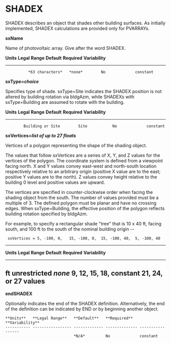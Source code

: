 # SHADEX

SHADEX describes an object that shades other building surfaces.  As initially implemented, SHADEX calculations are provided only for PVARRAYs.

**sxName**

Name of photovoltaic array. Give after the word SHADEX.

  **Units**   **Legal Range**   **Default**   **Required**   **Variability**
  ----------- ----------------- ------------- -------------- -----------------
              *63 characters*   *none*        No             constant

**sxType=*choice***

Specifies type of shade.  sxType=Site indicates the SHADEX position is not altered by building rotation via bldgAzm, while SHADEXs with sxType=Building are assumed to rotate with the building.

**Units**   **Legal Range**        **Default**   **Required**   **Variability**
----------- ---------------------- ------------- -------------- -----------------
            Building or Site        Site           No             constant

**sxVertices=*list of up to 27 floats***

  Vertices of a polygon representing the shape of the shading object.

  The values that follow sxVertices are a series of X, Y, and Z values for the vertices of the polygon. The coordinate system is defined from a viewpoint facing north.  X and Y values convey east-west and north-south location respectively relative to an arbitrary origin (positive X value are to the east; positive Y values are to the north).  Z values convey height relative to the building 0 level and positive values are upward.

  The vertices are specified in counter-clockwise order when facing the shading object from the south.  The number of values provided must be a multiple of 3.  The defined polygon must be planar and have no crossing edges.  When sxType=Building, the effective position of the polygon reflects building rotation specified by bldgAzm.

  For example, to specify a rectangular shade "tree" that is 10 x 40 ft, facing south, and 100 ft to the south of the nominal building origin --

     sxVertices = 5, -100, 0,   15, -100, 0,  15, -100, 40,  5, -100, 40

  ------------------------------------------------------------------
  **Units** **Legal Range** **Default** **Required**     **Variability**
  --------- --------------- ----------- ---------------- ---------------
  ft         unrestricted     *none*      9, 12, 15, 18,      constant
                                         21, 24, or 27
                                         values
  ------------------------------------------------------------------

  **endSHADEX**

  Optionally indicates the end of the SHADEX definition. Alternatively, the end of the definition can be indicated by END or by beginning another object.

    **Units**   **Legal Range**   **Default**   **Required**   **Variability**
    ----------- ----------------- ------------- -------------- -----------------
                                  *N/A*         No             constant
